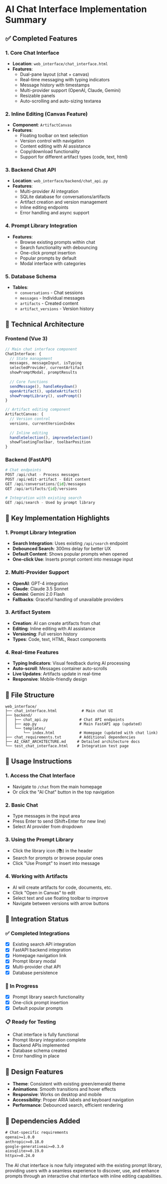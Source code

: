 # AI Chat Interface Implementation Summary

## ✅ Completed Features

### 1. Core Chat Interface
- **Location**: `web_interface/chat_interface.html`
- **Features**:
  - Dual-pane layout (chat + canvas)
  - Real-time messaging with typing indicators
  - Message history with timestamps
  - Multi-provider support (OpenAI, Claude, Gemini)
  - Resizable panels
  - Auto-scrolling and auto-sizing textarea

### 2. Inline Editing (Canvas Feature)
- **Component**: `ArtifactCanvas`
- **Features**:
  - Floating toolbar on text selection
  - Version control with navigation
  - Content editing with AI assistance
  - Copy/download functionality
  - Support for different artifact types (code, text, html)

### 3. Backend Chat API
- **Location**: `web_interface/backend/chat_api.py`
- **Features**:
  - Multi-provider AI integration
  - SQLite database for conversations/artifacts
  - Artifact creation and version management
  - Inline editing endpoints
  - Error handling and async support

### 4. Prompt Library Integration
- **Features**:
  - Browse existing prompts within chat
  - Search functionality with debouncing
  - One-click prompt insertion
  - Popular prompts by default
  - Modal interface with categories

### 5. Database Schema
- **Tables**:
  - `conversations` - Chat sessions
  - `messages` - Individual messages
  - `artifacts` - Created content
  - `artifact_versions` - Version history

## 🔧 Technical Architecture

### Frontend (Vue 3)
```javascript
// Main chat interface component
ChatInterface: {
  // State management
  messages, messageInput, isTyping
  selectedProvider, currentArtifact
  showPromptModal, promptResults
  
  // Core functions
  sendMessage(), handleKeydown()
  openArtifact(), updateArtifact()
  showPromptLibrary(), usePrompt()
}

// Artifact editing component  
ArtifactCanvas: {
  // Version control
  versions, currentVersionIndex
  
  // Inline editing
  handleSelection(), improveSelection()
  showFloatingToolbar, toolbarPosition
}
```

### Backend (FastAPI)
```python
# Chat endpoints
POST /api/chat - Process messages
POST /api/edit-artifact - Edit content
GET /api/conversations/{id}/messages
GET /api/artifacts/{id}/versions

# Integration with existing search
GET /api/search - Used by prompt library
```

## 🎯 Key Implementation Highlights

### 1. Prompt Library Integration
- **Search Integration**: Uses existing `/api/search` endpoint
- **Debounced Search**: 300ms delay for better UX
- **Default Content**: Shows popular prompts when opened
- **One-click Use**: Inserts prompt content into message input

### 2. Multi-Provider Support
- **OpenAI**: GPT-4 integration
- **Claude**: Claude 3.5 Sonnet
- **Gemini**: Gemini 2.0 Flash
- **Fallbacks**: Graceful handling of unavailable providers

### 3. Artifact System
- **Creation**: AI can create artifacts from chat
- **Editing**: Inline editing with AI assistance
- **Versioning**: Full version history
- **Types**: Code, text, HTML, React components

### 4. Real-time Features
- **Typing Indicators**: Visual feedback during AI processing
- **Auto-scroll**: Messages container auto-scrolls
- **Live Updates**: Artifacts update in real-time
- **Responsive**: Mobile-friendly design

## 📁 File Structure
```
web_interface/
├── chat_interface.html           # Main chat UI
├── backend/
│   ├── chat_api.py              # Chat API endpoints
│   ├── app.py                   # Main FastAPI app (updated)
│   └── templates/
│       └── index.html           # Homepage (updated with chat link)
├── chat_requirements.txt        # Additional dependencies
├── AI_CHAT_ARCHITECTURE.md     # Detailed architecture docs
└── test_chat_interface.html    # Integration test page
```

## 🚀 Usage Instructions

### 1. Access the Chat Interface
- Navigate to `/chat` from the main homepage
- Or click the "AI Chat" button in the top navigation

### 2. Basic Chat
- Type messages in the input area
- Press Enter to send (Shift+Enter for new line)
- Select AI provider from dropdown

### 3. Using the Prompt Library
- Click the library icon (📚) in the header
- Search for prompts or browse popular ones
- Click "Use Prompt" to insert into message

### 4. Working with Artifacts
- AI will create artifacts for code, documents, etc.
- Click "Open in Canvas" to edit
- Select text and use floating toolbar to improve
- Navigate between versions with arrow buttons

## 🔄 Integration Status

### ✅ Completed Integrations
- [x] Existing search API integration
- [x] FastAPI backend integration  
- [x] Homepage navigation link
- [x] Prompt library modal
- [x] Multi-provider chat API
- [x] Database persistence

### 🔄 In Progress
- [x] Prompt library search functionality
- [x] One-click prompt insertion
- [x] Default popular prompts

### 📋 Ready for Testing
- Chat interface is fully functional
- Prompt library integration complete
- Backend APIs implemented
- Database schema created
- Error handling in place

## 🎨 Design Features
- **Theme**: Consistent with existing green/emerald theme
- **Animations**: Smooth transitions and hover effects
- **Responsive**: Works on desktop and mobile
- **Accessibility**: Proper ARIA labels and keyboard navigation
- **Performance**: Debounced search, efficient rendering

## 🔧 Dependencies Added
```txt
# Chat-specific requirements
openai>=1.0.0
anthropic>=0.18.0
google-generativeai>=0.3.0
aiosqlite>=0.19.0
httpx>=0.24.0
```

The AI chat interface is now fully integrated with the existing prompt library, providing users with a seamless experience to discover, use, and enhance prompts through an interactive chat interface with inline editing capabilities.